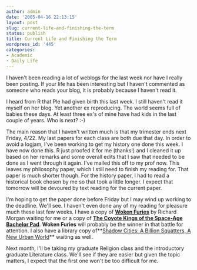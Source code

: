 ```yaml
---
author: admin
date: '2005-04-16 22:13:15'
layout: post
slug: current-life-and-finishing-the-term
status: publish
title: Current Life and Finishing the Term
wordpress_id: '445'
categories:
- Academic
- Daily Life
---
```


I haven't been reading a lot of weblogs for the last week nor have I
really been posting. If your life has been interesting but I haven't
commented as someone who reads your blog, it is probably because I
haven't read it.

I heard from R that Ple had given birth this last week. I still haven't
read it myself on her blog. Yet another ex reproducing. The world seems
full of babies these days. At least three ex's of mine have had kids in
the last couple of years. Who is next? :-)

The main reason that I haven't written much is that my trimester ends
next Friday, 4/22. My last papers for each class are both due that day.
In order to avoid a logjam, I've been working to get my history one done
this week. I have now done this. R just proofed it for me (thanks!) and
I cleaned it up based on her remarks and some overall edits that I saw
that needed to be done as I went through it again. I've mailed this off
to my prof now. This leaves my philosophy paper, which I still need to
finish my reading for. That paper is much shorter though. For the
history paper, I had to read a historical book chosen by me so that took
a little longer. I expect that tomorrow will be devoured by text reading
for the current paper.

I'm hoping to get the paper done before Friday but I may wind up working
to the deadline. We'll see. I haven't even done any of my reading for
pleasure much these last few weeks. I have a copy of **[Woken
Furies](http://www.amazon.co.uk/exec/obidos/ASIN/057507325X/)** by
Richard Morgan waiting for me or a copy of **[The Coyote Kings of the
Space-Age Bachelor
Pad](http://www.amazon.com/exec/obidos/tg/detail/-/0345466357/)**.
**Woken Furies** will probably be the winner in that battle for
attention. I also have a library copy of**[Shadow Cities: A Billion
Squatters, A New Urban
World](http://www.amazon.com/exec/obidos/tg/detail/-/0415933196/qid=1113714524/sr=8-1/ref=pd_csp_1/102-5812800-5064112?v=glance&s=books&n=507846)**
waiting as well.

Next month, I'll be taking my graduate Religion class and the
introductory graduate Literature class. We'll see if they are easier but
given the topic matters, I expect that the first one won't be too
difficult for me.
